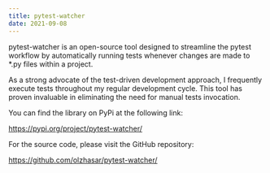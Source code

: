 ```yaml
---
title: pytest-watcher
date: 2021-09-08
---
```


pytest-watcher is an open-source tool designed to streamline the pytest workflow by automatically running tests whenever changes are made to \*.py files within a project.

As a strong advocate of the test-driven development approach, I frequently execute tests throughout my regular development cycle. This tool has proven invaluable in eliminating the need for manual tests invocation.

You can find the library on PyPi at the following link:

https://pypi.org/project/pytest-watcher/

For the source code, please visit the GitHub repository:

https://github.com/olzhasar/pytest-watcher/

